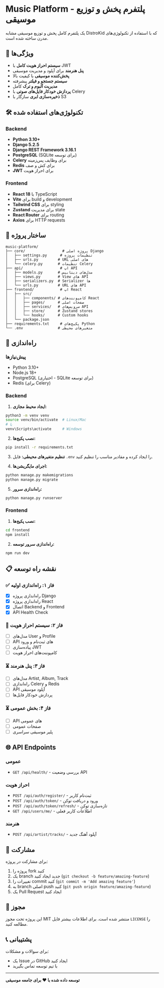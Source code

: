 # Music Platform - پلتفرم پخش و توزیع موسیقی

یک پلتفرم کامل پخش و توزیع موسیقی مشابه DistroKid که با استفاده از تکنولوژی‌های مدرن ساخته شده است.

## 🚀 ویژگی‌ها

- **سیستم احراز هویت کامل** با JWT
- **پنل هنرمند** برای آپلود و مدیریت موسیقی
- **پخش‌کننده موسیقی** با کیفیت بالا
- **سیستم جستجو و فیلتر** پیشرفته
- **مدیریت آلبوم و ترک** کامل
- **پردازش خودکار فایل‌های صوتی** با Celery
- **ذخیره‌سازی ابری** سازگار با S3

## 🛠️ تکنولوژی‌های استفاده شده

### Backend
- **Python 3.10+**
- **Django 5.2.5**
- **Django REST Framework 3.16.1**
- **PostgreSQL** (SQLite برای توسعه)
- **Celery** برای وظایف پس‌زمینه
- **Redis** برای کش و صف
- **JWT** برای احراز هویت

### Frontend
- **React 18** با TypeScript
- **Vite** برای build و development
- **Tailwind CSS** برای styling
- **Zustand** برای مدیریت state
- **React Router** برای routing
- **Axios** برای HTTP requests

## 📁 ساختار پروژه

```
music-platform/
├── core/                 # پروژه اصلی Django
│   ├── settings.py      # تنظیمات پروژه
│   ├── urls.py         # URL های اصلی
│   └── celery.py       # تنظیمات Celery
├── api/                 # اپ API
│   ├── models.py       # مدل‌های دیتابیس
│   ├── views.py        # View های API
│   ├── serializers.py  # Serializer ها
│   └── urls.py         # URL های API
├── frontend/            # اپ React
│   ├── src/
│   │   ├── components/ # کامپوننت‌های React
│   │   ├── pages/      # صفحات اصلی
│   │   ├── services/   # سرویس‌های API
│   │   ├── store/      # Zustand stores
│   │   └── hooks/      # Custom hooks
│   └── package.json
├── requirements.txt     # پکیج‌های Python
└── .env                # متغیرهای محیطی
```

## 🚀 راه‌اندازی

### پیش‌نیازها
- Python 3.10+
- Node.js 18+
- PostgreSQL (اختیاری - SQLite برای توسعه)
- Redis (برای Celery)

### Backend

1. **ایجاد محیط مجازی:**
```bash
python3 -m venv venv
source venv/bin/activate  # Linux/Mac
# یا
venv\Scripts\activate     # Windows
```

2. **نصب پکیج‌ها:**
```bash
pip install -r requirements.txt
```

3. **تنظیم متغیرهای محیطی:**
فایل `.env` را ایجاد کرده و مقادیر مناسب را تنظیم کنید.

4. **اجرای مایگریشن‌ها:**
```bash
python manage.py makemigrations
python manage.py migrate
```

5. **راه‌اندازی سرور:**
```bash
python manage.py runserver
```

### Frontend

1. **نصب پکیج‌ها:**
```bash
cd frontend
npm install
```

2. **راه‌اندازی سرور توسعه:**
```bash
npm run dev
```

## 📋 نقشه راه توسعه

### ✅ فاز ۱: راه‌اندازی اولیه
- [x] راه‌اندازی پروژه Django
- [x] راه‌اندازی پروژه React
- [x] اتصال Backend و Frontend
- [x] API Health Check

### 🔄 فاز ۲: سیستم احراز هویت
- [ ] مدل‌های User و Profile
- [ ] API های ثبت‌نام و ورود
- [ ] پیاده‌سازی JWT
- [ ] کامپوننت‌های احراز هویت

### ⏳ فاز ۳: پنل هنرمند
- [ ] مدل‌های Artist, Album, Track
- [ ] راه‌اندازی Celery و Redis
- [ ] API آپلود موسیقی
- [ ] پردازش خودکار فایل‌ها

### ⏳ فاز ۴: بخش عمومی
- [ ] API های عمومی
- [ ] صفحات عمومی
- [ ] پلیر موسیقی سراسری

## 🌐 API Endpoints

### عمومی
- `GET /api/health/` - بررسی وضعیت API

### احراز هویت
- `POST /api/auth/register/` - ثبت‌نام کاربر
- `POST /api/auth/token/` - ورود و دریافت توکن
- `POST /api/auth/token/refresh/` - تازه‌سازی توکن
- `GET /api/users/me/` - اطلاعات کاربر فعلی

### هنرمند
- `POST /api/artist/tracks/` - آپلود آهنگ جدید

## 🤝 مشارکت

برای مشارکت در پروژه:

1. پروژه را fork کنید
2. یک branch جدید ایجاد کنید (`git checkout -b feature/amazing-feature`)
3. تغییرات را commit کنید (`git commit -m 'Add amazing feature'`)
4. به branch اصلی push کنید (`git push origin feature/amazing-feature`)
5. یک Pull Request ایجاد کنید

## 📄 مجوز

این پروژه تحت مجوز MIT منتشر شده است. برای اطلاعات بیشتر فایل `LICENSE` را مطالعه کنید.

## 📞 پشتیبانی

برای سوالات و مشکلات:
- یک Issue در GitHub ایجاد کنید
- با تیم توسعه تماس بگیرید

---

**توسعه داده شده با ❤️ برای جامعه موسیقی**